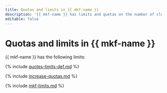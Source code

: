 ```yaml
---
title: Quotas and limits in {{ mkf-name }}
description: '{{ mkf-name }} has limits and quotas on the number of clusters, total number of processor cores for all broker hosts, total amount of virtual memory for all broker hosts, and total storage for all clusters per cloud. For more information about the service restrictions, read this article.'
editable: false
---
```



# Quotas and limits in {{ mkf-name }}


{{ mkf-name }} has the following limits:

{% include [quotes-limits-def.md](../../_includes/quotes-limits-def.md) %}

{% include [increase-quotas.md](../../_includes/increase-quotas.md) %}

{% include [mkf-limits.md](../../_includes/mdb/mkf-limits.md) %}

